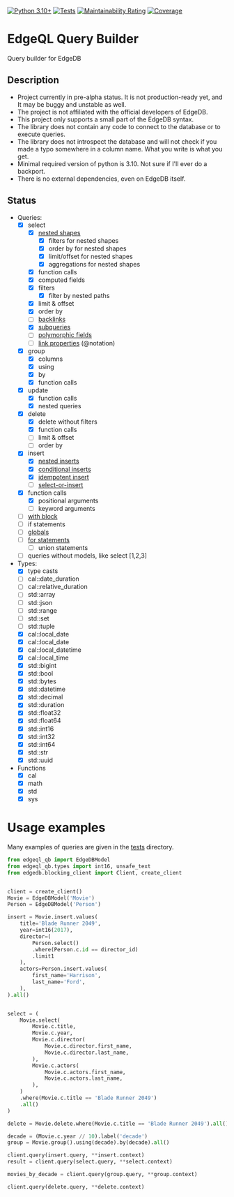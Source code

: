 [![Python 3.10+](https://img.shields.io/badge/python-3.10-green.svg)](https://www.python.org/downloads/release/python-3100/)
[![Tests](https://github.com/Pentusha/edgeql-qb/actions/workflows/tests.yml/badge.svg)](https://github.com/Pentusha/edgeql-qb/actions/workflows/tests.yml)
[![Maintainability Rating](https://sonarcloud.io/api/project_badges/measure?project=Pentusha_edgeql-qb&metric=sqale_rating)](https://sonarcloud.io/summary/new_code?id=Pentusha_edgeql-qb)
[![Coverage](https://sonarcloud.io/api/project_badges/measure?project=Pentusha_edgeql-qb&metric=coverage)](https://sonarcloud.io/summary/new_code?id=Pentusha_edgeql-qb)

# EdgeQL Query Builder

Query builder for EdgeDB

## Description
* Project currently in pre-alpha status. It is not production-ready yet, and It may be buggy and unstable as well.
* The project is not affiliated with the official developers of EdgeDB.
* This project only supports a small part of the EdgeDB syntax.
* The library does not contain any code to connect to the database or to execute queries.
* The library does not introspect the database and will not check if you made a typo somewhere in a column name. What you write is what you get.
* Minimal required version of python is 3.10. Not sure if I'll ever do a backport.
* There is no external dependencies, even on EdgeDB itself.

## Status
- Queries:
  - [x] select
    - [x] [nested shapes](https://www.edgedb.com/tutorial/nested-structures/shapes)
      - [x] filters for nested shapes
      - [x] order by for nested shapes
      - [x] limit/offset for nested shapes
      - [x] aggregations for nested shapes
    - [x] function calls
    - [x] computed fields
    - [x] filters
      - [x] filter by nested paths
    - [x] limit & offset
    - [x] order by
    - [ ] [backlinks](https://www.edgedb.com/docs/edgeql/paths#backlinks)
    - [x] [subqueries](https://www.edgedb.com/tutorial/nested-structures/shapes/subqueries)
    - [ ] [polymorphic fields](https://www.edgedb.com/tutorial/nested-structures/polymorphism)
    - [ ] [link properties](https://www.edgedb.com/docs/edgeql/paths#link-properties) (@notation)
  - [x] group
    - [x] columns
    - [x] using
    - [x] by
    - [x] function calls
  - [x] update
    - [x] function calls
    - [x] nested queries
  - [x] delete
    - [x] delete without filters
    - [x] function calls
    - [ ] limit & offset
    - [ ] order by
  - [x] insert
    - [x] [nested inserts](https://www.edgedb.com/docs/edgeql/insert#nested-inserts)
    - [X] [conditional inserts](https://www.edgedb.com/tutorial/data-mutations/upsert/conditional-inserts)
    - [x] [idempotent insert](https://www.edgedb.com/tutorial/data-mutations/upsert/idempotent-insert)
    - [ ] [select-or-insert](https://www.edgedb.com/tutorial/data-mutations/upsert/select-or-insert)
  - [x] function calls
    - [x] positional arguments 
    - [ ] keyword arguments
  - [ ] [with block](https://www.edgedb.com/tutorial/nested-structures/shapes/with-block)
  - [ ] if statements
  - [ ] [globals](https://www.edgedb.com/docs/datamodel/globals#globals)
  - [ ] [for statements](https://www.edgedb.com/docs/edgeql/paths#link-properties)
    - [ ] union statements
  - [ ] queries without models, like select [1,2,3]
- Types:
  - [x] type casts
  - [ ] cal::date_duration
  - [ ] cal::relative_duration
  - [ ] std::array
  - [ ] std::json
  - [ ] std::range
  - [ ] std::set
  - [ ] std::tuple
  - [x] cal::local_date
  - [x] cal::local_date
  - [x] cal::local_datetime
  - [x] cal::local_time
  - [x] std::bigint
  - [x] std::bool
  - [x] std::bytes
  - [x] std::datetime
  - [x] std::decimal
  - [x] std::duration
  - [x] std::float32
  - [x] std::float64
  - [x] std::int16
  - [x] std::int32
  - [x] std::int64
  - [x] std::str
  - [x] std::uuid

- Functions
  - [x] cal
  - [x] math
  - [x] std
  - [x] sys

# Usage examples
Many examples of queries are given in the [tests](https://github.com/Pentusha/edgeql-qb/tree/master/tests/test_renderer) directory.

```python
from edgeql_qb import EdgeDBModel
from edgeql_qb.types import int16, unsafe_text
from edgedb.blocking_client import Client, create_client


client = create_client()
Movie = EdgeDBModel('Movie')
Person = EdgeDBModel('Person')

insert = Movie.insert.values(
    title='Blade Runner 2049',
    year=int16(2017),
    director=(
        Person.select()
        .where(Person.c.id == director_id)
        .limit1
    ),
    actors=Person.insert.values(
        first_name='Harrison',
        last_name='Ford',
    ),
).all()


select = (
    Movie.select(
        Movie.c.title,
        Movie.c.year,
        Movie.c.director(
            Movie.c.director.first_name,
            Movie.c.director.last_name,
        ),
        Movie.c.actors(
            Movie.c.actors.first_name,
            Movie.c.actors.last_name,
        ),
    )
    .where(Movie.c.title == 'Blade Runner 2049')
    .all()
)

delete = Movie.delete.where(Movie.c.title == 'Blade Runner 2049').all()

decade = (Movie.c.year // 10).label('decade')
group = Movie.group().using(decade).by(decade).all()

client.query(insert.query, **insert.context)
result = client.query(select.query, **select.context)

movies_by_decade = client.query(group.query, **group.context)

client.query(delete.query, **delete.context)
```
